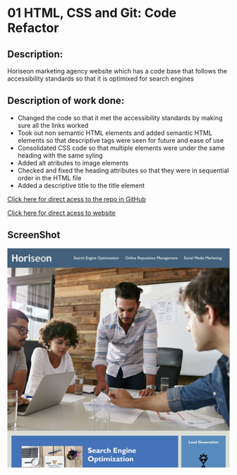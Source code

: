 # 01 HTML, CSS and Git: Code Refactor

## Description:
Horiseon marketing agency website which has a code base that follows the accessibility standards so that it is optimixed for search engines

## Description of work done:
* Changed the code so that it met the accessibility standards by making sure all the links worked
* Took out non semantic HTML elements and added semantic HTML elements so that descriptive tags were seen for future and ease of use
* Consolidated CSS code so that multiple elements were under the same heading with the same syling
* Added alt atributes to image elements
* Checked and fixed the heading attributes so that they were in sequential order in the HTML file
* Added a descriptive title to the title element

[Click here for direct acess to the repo in GitHub](https://github.com/gbutler3/Code_Refactor_Mini_Project)

[Click here for direct acess to website](https://gbutler3.github.io/Code_Refactor_Mini_Project/)

## ScreenShot
![Preview of Web Page](./assets/images/Preview-screenshot.jpg)